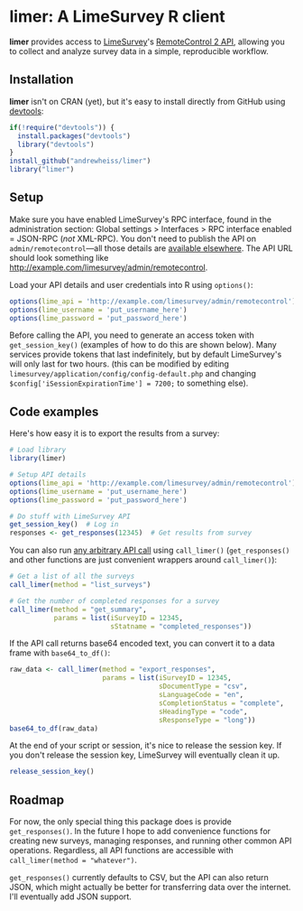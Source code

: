 # limer: A LimeSurvey R client

**limer** provides access to [LimeSurvey](https://www.limesurvey.org)'s [RemoteControl 2 API](https://manual.limesurvey.org/RemoteControl_2_API), allowing you to collect and analyze survey data in a simple, reproducible workflow.


## Installation

**limer** isn't on CRAN (yet), but it's easy to install directly from GitHub using [devtools](http://cran.r-project.org/web/packages/devtools/index.html):

```R
if(!require("devtools")) {
  install.packages("devtools")
  library("devtools")
}
install_github("andrewheiss/limer")
library("limer")
```


## Setup

Make sure you have enabled LimeSurvey's RPC interface, found in the administration section: Global settings > Interfaces > RPC interface enabled = JSON-RPC (*not* XML-RPC). You don't need to publish the API on `admin/remotecontrol`—all those details are [available elsewhere](http://api.limesurvey.org/classes/remotecontrol_handle.html). The API URL should look something like http://example.com/limesurvey/admin/remotecontrol.

Load your API details and user credentials into R using `options()`:

```R
options(lime_api = 'http://example.com/limesurvey/admin/remotecontrol')
options(lime_username = 'put_username_here')
options(lime_password = 'put_password_here')
```

Before calling the API, you need to generate an access token with `get_session_key()` (examples of how to do this are shown below). Many services provide tokens that last indefinitely, but by default LimeSurvey's will only last for two hours. (this can be modified by editing `limesurvey/application/config/config-default.php` and changing `$config['iSessionExpirationTime'] = 7200;` to something else). 


## Code examples

Here's how easy it is to export the results from a survey:

```R
# Load library
library(limer)

# Setup API details
options(lime_api = 'http://example.com/limesurvey/admin/remotecontrol')
options(lime_username = 'put_username_here')
options(lime_password = 'put_password_here')

# Do stuff with LimeSurvey API
get_session_key()  # Log in
responses <- get_responses(12345)  # Get results from survey
```

You can also run [any arbitrary API call](https://manual.limesurvey.org/RemoteControl_2_API) using `call_limer()` (`get_responses()` and other functions are just convenient wrappers around `call_limer()`):

```R
# Get a list of all the surveys
call_limer(method = "list_surveys")

# Get the number of completed responses for a survey
call_limer(method = "get_summary", 
           params = list(iSurveyID = 12345,
                         sStatname = "completed_responses"))
```

If the API call returns base64 encoded text, you can convert it to a data frame with `base64_to_df()`:

```R
raw_data <- call_limer(method = "export_responses", 
                       params = list(iSurveyID = 12345, 
                                     sDocumentType = "csv", 
                                     sLanguageCode = "en", 
                                     sCompletionStatus = "complete", 
                                     sHeadingType = "code", 
                                     sResponseType = "long"))
base64_to_df(raw_data)
```

At the end of your script or session, it's nice to release the session key. If you don't release the session key, LimeSurvey will eventually clean it up.

```R
release_session_key()
```


## Roadmap

For now, the only special thing this package does is provide `get_responses()`. In the future I hope to add convenience functions for creating new surveys, managing responses, and running other common API operations. Regardless, all API functions are accessible with `call_limer(method = "whatever")`.

`get_responses()` currently defaults to CSV, but the API can also return JSON, which might actually be better for transferring data over the internet. I'll eventually add JSON support.
